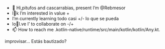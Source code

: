 - 👋 Hi,pitufos and cascarrabias, present I’m @Rebmesor
- l👀k I’m interested in value +
- I’m currently learning todo casi +/- lo que se pueda
- lo💞️l.ve  I’ to collaborate on -/+
- 📫 How to reach me .kotlin-native/runtime/src/main/kotlin/kotlin/Any.kt.

<!--is a ✨ special ✨ (tks" blue) repository because its `README.md` poquito+/-___> (this file) appears on your GitHub profile.
You can click the Preview link to take a look at your changes.
---> improvisar... Estás bautizado?
